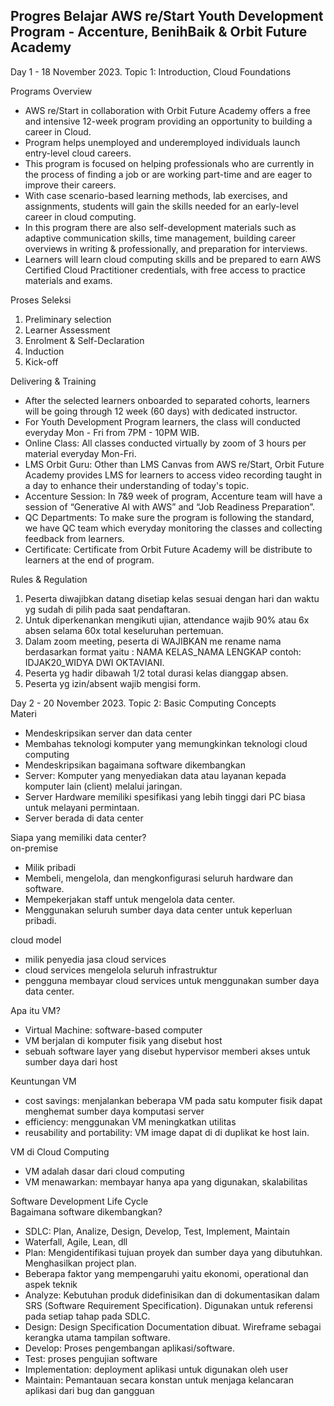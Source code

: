 ## Progres Belajar AWS re/Start Youth Development Program - Accenture, BenihBaik & Orbit Future Academy

Day 1 - 18 November 2023. Topic 1: Introduction, Cloud Foundations  

Programs Overview  
- AWS re/Start in collaboration with Orbit Future Academy offers a free and intensive 12-week program providing an opportunity to building a career in Cloud.
- Program helps unemployed and underemployed individuals launch entry-level cloud careers.
- This program is focused on helping professionals who are currently in the process of finding a job or are working part-time and are eager to improve their careers.
- With case scenario-based learning methods, lab exercises, and assignments, students will gain the skills needed for an early-level career in cloud computing.
- In this program there are also self-development materials such as adaptive communication skills, time management, building career overviews in writing & professionally, and preparation for interviews.
- Learners will learn cloud computing skills and be prepared to earn AWS Certified Cloud Practitioner credentials, with free access to practice materials and exams.

Proses Seleksi  
1. Preliminary selection
2. Learner Assessment
3. Enrolment & Self-Declaration
4. Induction
5. Kick-off

Delivering & Training  
- After the selected learners onboarded to separated cohorts, learners will be going through 12 week (60 days) with dedicated instructor.
- For Youth Development Program learners, the class will conducted everyday Mon - Fri from 7PM - 10PM WIB.
- Online Class: All classes conducted virtually by zoom of 3 hours per material everyday Mon-Fri.
- LMS Orbit Guru: Other than LMS Canvas from AWS re/Start, Orbit Future Academy provides LMS for learners to access video recording taught in a day to enhance their understanding of today's topic.
- Accenture Session: In 7&9 week of program, Accenture team will have a session of  “Generative AI with AWS” and “Job Readiness Preparation”. 
- QC Departments: To make sure the program is following the standard, we have QC team which everyday monitoring the classes and collecting feedback from learners.
- Certificate: Certificate from Orbit Future Academy will be distribute to learners at the end of program.

Rules & Regulation
1. Peserta diwajibkan datang disetiap kelas sesuai dengan hari dan waktu yg sudah di pilih pada saat pendaftaran.
2. Untuk diperkenankan mengikuti ujian, attendance wajib 90% atau 6x absen selama 60x total keseluruhan pertemuan.
3. Dalam zoom meeting, peserta di WAJIBKAN me rename nama berdasarkan format yaitu : NAMA KELAS_NAMA LENGKAP contoh: IDJAK20_WIDYA DWI OKTAVIANI.
4. Peserta yg hadir dibawah 1/2 total durasi kelas dianggap absen.
5. Peserta yg izin/absent wajib mengisi form.

Day 2 - 20 November 2023. Topic 2: Basic Computing Concepts  
Materi  
- Mendeskripsikan server dan data center
- Membahas teknologi komputer yang memungkinkan teknologi cloud computing
- Mendeskripsikan bagaimana software dikembangkan
- Server: Komputer yang menyediakan data atau layanan kepada komputer lain (client) melalui jaringan.
- Server Hardware memiliki spesifikasi yang lebih tinggi dari PC biasa untuk melayani permintaan.
- Server berada di data center

Siapa yang memiliki data center?  
on-premise  
- Milik pribadi
- Membeli, mengelola, dan mengkonfigurasi seluruh hardware dan software.
- Mempekerjakan staff untuk mengelola data center.
- Menggunakan seluruh sumber daya data center untuk keperluan pribadi.

cloud model  
- milik penyedia jasa cloud services
- cloud services mengelola seluruh infrastruktur
- pengguna membayar cloud services untuk menggunakan sumber daya data center.

Apa itu VM?  
- Virtual Machine: software-based computer
- VM berjalan di komputer fisik yang disebut host
- sebuah software layer yang disebut hypervisor memberi akses untuk sumber daya dari host

Keuntungan VM  
- cost savings: menjalankan beberapa VM pada satu komputer fisik dapat menghemat sumber daya komputasi server
- efficiency: menggunakan VM meningkatkan utilitas
- reusability and portability: VM image dapat di di duplikat ke host lain.

VM di Cloud Computing  
- VM adalah dasar dari cloud computing
- VM menawarkan: membayar hanya apa yang digunakan, skalabilitas

Software Development Life Cycle  
Bagaimana software dikembangkan?  
- SDLC: Plan, Analize, Design, Develop, Test, Implement, Maintain
- Waterfall, Agile, Lean, dll
- Plan: Mengidentifikasi tujuan proyek dan sumber daya yang dibutuhkan. Menghasilkan project plan.
- Beberapa faktor yang mempengaruhi yaitu ekonomi, operational dan aspek teknik
- Analyze: Kebutuhan produk didefinisikan dan di dokumentasikan dalam SRS (Software Requirement Specification). Digunakan untuk referensi pada setiap tahap pada SDLC.
- Design: Design Specification Documentation dibuat. Wireframe sebagai kerangka utama tampilan software.
- Develop: Proses pengembangan aplikasi/software.
- Test: proses pengujian software
- Implementation: deployment aplikasi untuk digunakan oleh user
- Maintain: Pemantauan secara konstan untuk menjaga kelancaran aplikasi dari bug dan gangguan
